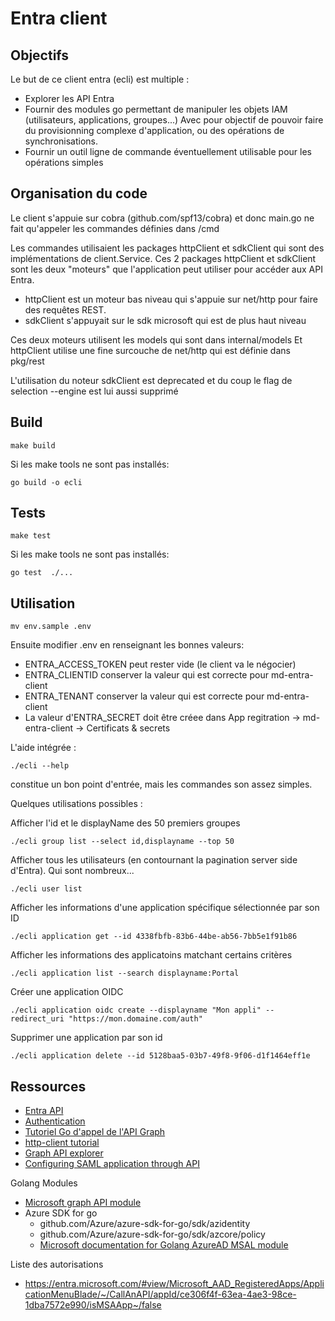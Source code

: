 # Entra client

## Objectifs

Le but de ce client entra (ecli) est multiple :
* Explorer les API Entra
* Fournir des modules go permettant de manipuler les objets IAM (utilisateurs, applications, groupes...)
  Avec pour objectif de pouvoir faire du provisionning complexe d'application, ou des opérations de synchronisations.
* Fournir un outil ligne de commande éventuellement utilisable pour les opérations simples


## Organisation du code

Le client s'appuie sur cobra (github.com/spf13/cobra) et donc main.go ne fait qu'appeler les commandes définies dans /cmd

Les commandes utilisaient les packages httpClient et sdkClient qui sont des implémentations de client.Service.
Ces 2 packages httpClient et sdkClient sont les deux "moteurs" que l'application peut utiliser pour accéder aux API Entra.
* httpClient est un moteur bas niveau qui s'appuie sur net/http pour faire des requêtes REST.
* sdkClient s'appuyait sur le sdk microsoft qui est de plus haut niveau

Ces deux moteurs utilisent les models qui sont dans internal/models
Et httpClient utilise une fine surcouche de net/http qui est définie dans pkg/rest

L'utilisation du noteur sdkClient est deprecated et du coup le flag de selection --engine est lui aussi supprimé


## Build

```
make build
```

Si les make tools ne sont pas installés:
```
go build -o ecli
```

## Tests

```
make test
```

Si les make tools ne sont pas installés:
```
go test  ./...
```

## Utilisation

```
mv env.sample .env
```

Ensuite modifier .env en renseignant les bonnes valeurs:
* ENTRA_ACCESS_TOKEN peut rester vide (le client va le négocier)
* ENTRA_CLIENTID conserver la valeur qui est correcte pour md-entra-client
* ENTRA_TENANT conserver la valeur qui est correcte pour md-entra-client
* La valeur d'ENTRA_SECRET doit être créee dans App regitration -> md-entra-client -> Certificats & secrets

L'aide intégrée :

```
./ecli --help
```

constitue un bon point d'entrée, mais les commandes son assez simples.

Quelques utilisations possibles :

Afficher l'id et le displayName des 50 premiers groupes
```
./ecli group list --select id,displayname --top 50
```

Afficher tous les utilisateurs (en contournant la pagination server side d'Entra). Qui sont nombreux...
```
./ecli user list
```

Afficher les informations d'une application spécifique sélectionnée par son ID
```
./ecli application get --id 4338fbfb-83b6-44be-ab56-7bb5e1f91b86
```

Afficher les informations des applicatoins matchant certains critères
```
./ecli application list --search displayname:Portal
```

Créer une application OIDC
```
./ecli application oidc create --displayname "Mon appli" --redirect_uri "https://mon.domaine.com/auth"
```

Supprimer une application par son id
```
./ecli application delete --id 5128baa5-03b7-49f8-9f06-d1f1464eff1e
```


## Ressources
* [Entra API](https://learn.microsoft.com/en-us/graph/azuread-identity-access-management-concept-overview)
* [Authentication](https://learn.microsoft.com/en-us/graph/auth/auth-concepts)
* [Tutoriel Go d'appel de l'API Graph](https://github.com/microsoftgraph/msgraph-training-go)
* [http-client tutorial](https://www.sohamkamani.com/golang/http-client/)
* [Graph API explorer](https://developer.microsoft.com/en-us/graph/graph-explorer)
* [Configuring SAML application through API](https://learn.microsoft.com/en-us/graph/application-saml-sso-configure-api?tabs=http%2Cpowershell-script)

Golang Modules

* [Microsoft graph API module](https://github.com/microsoftgraph/msgraph-sdk-go)
* Azure SDK for go 
  * github.com/Azure/azure-sdk-for-go/sdk/azidentity
  * github.com/Azure/azure-sdk-for-go/sdk/azcore/policy
  * [Microsoft documentation for Golang AzureAD MSAL module](https://github.com/AzureAD/microsoft-authentication-library-for-go)

Liste des autorisations 

* https://entra.microsoft.com/#view/Microsoft_AAD_RegisteredApps/ApplicationMenuBlade/~/CallAnAPI/appId/ce306f4f-63ea-4ae3-98ce-1dba7572e990/isMSAApp~/false

